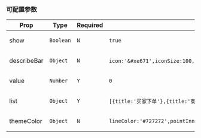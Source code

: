 
### 可配置参数

| Prop | Type | Required | Default | Description |
|-------------|------------|--------|-----|-----|
| show| `Boolean` |`N`| `true` |是否展示描述栏
| describeBar | `Object` |`N`| `icon:'&#xe671',iconSize:100,iconColor:'#ff6600',title:'标题',description:'描述栏文字',descriptionColor:'#7c7c7c'` | 描述栏展配置信息|
| value | `Number` |`Y`| `0` | 当前处在位置|
| list | `Object` |`Y`| `[{title:'买家下单'},{title:'商家接单'},{title:'买家提货'},{title:'交易完成'}]` | 展示文案内容|
| themeColor | `Object` |`N`| `lineColor:'#727272',pointInnerColor:'#727272',highlightTitleColor:'#ff6600',pointSize:30,highlightTitleSize:40` |主题样式配置|

